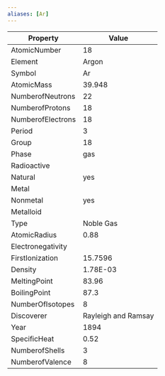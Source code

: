 ```yaml
---
aliases: [Ar]
---
```


| Property          | Value               |
| ----------------- | ------------------- |
| AtomicNumber      | 18                  |
| Element           | Argon               |
| Symbol            | Ar                  |
| AtomicMass        | 39.948              |
| NumberofNeutrons  | 22                  |
| NumberofProtons   | 18                  |
| NumberofElectrons | 18                  |
| Period            | 3                   |
| Group             | 18                  |
| Phase             | gas                 |
| Radioactive       |                     |
| Natural           | yes                 |
| Metal             |                     |
| Nonmetal          | yes                 |
| Metalloid         |                     |
| Type              | Noble Gas           |
| AtomicRadius      | 0.88                |
| Electronegativity |                     |
| FirstIonization   | 15.7596             |
| Density           | 1.78E-03            |
| MeltingPoint      | 83.96               |
| BoilingPoint      | 87.3                |
| NumberOfIsotopes  | 8                   |
| Discoverer        | Rayleigh and Ramsay |
| Year              | 1894                |
| SpecificHeat      | 0.52                |
| NumberofShells    | 3                   |
| NumberofValence   | 8                   |
